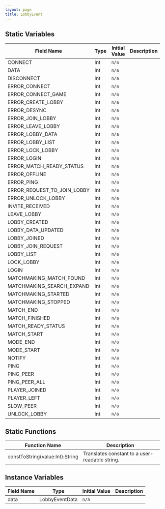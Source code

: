 ```yaml
---
layout: page
title: LobbyEvent
---
```


## Static Variables

| Field Name | Type | Initial Value | Description |
| ------------ | ------ | --------------- | ------------- |
| CONNECT | Int | `n/a` |  |
| DATA | Int | `n/a` |  |
| DISCONNECT | Int | `n/a` |  |
| ERROR_CONNECT | Int | `n/a` |  |
| ERROR_CONNECT_GAME | Int | `n/a` |  |
| ERROR_CREATE_LOBBY | Int | `n/a` |  |
| ERROR_DESYNC | Int | `n/a` |  |
| ERROR_JOIN_LOBBY | Int | `n/a` |  |
| ERROR_LEAVE_LOBBY | Int | `n/a` |  |
| ERROR_LOBBY_DATA | Int | `n/a` |  |
| ERROR_LOBBY_LIST | Int | `n/a` |  |
| ERROR_LOCK_LOBBY | Int | `n/a` |  |
| ERROR_LOGIN | Int | `n/a` |  |
| ERROR_MATCH_READY_STATUS | Int | `n/a` |  |
| ERROR_OFFLINE | Int | `n/a` |  |
| ERROR_PING | Int | `n/a` |  |
| ERROR_REQUEST_TO_JOIN_LOBBY | Int | `n/a` |  |
| ERROR_UNLOCK_LOBBY | Int | `n/a` |  |
| INVITE_RECEIVED | Int | `n/a` |  |
| LEAVE_LOBBY | Int | `n/a` |  |
| LOBBY_CREATED | Int | `n/a` |  |
| LOBBY_DATA_UPDATED | Int | `n/a` |  |
| LOBBY_JOINED | Int | `n/a` |  |
| LOBBY_JOIN_REQUEST | Int | `n/a` |  |
| LOBBY_LIST | Int | `n/a` |  |
| LOCK_LOBBY | Int | `n/a` |  |
| LOGIN | Int | `n/a` |  |
| MATCHMAKING_MATCH_FOUND | Int | `n/a` |  |
| MATCHMAKING_SEARCH_EXPAND | Int | `n/a` |  |
| MATCHMAKING_STARTED | Int | `n/a` |  |
| MATCHMAKING_STOPPED | Int | `n/a` |  |
| MATCH_END | Int | `n/a` |  |
| MATCH_FINISHED | Int | `n/a` |  |
| MATCH_READY_STATUS | Int | `n/a` |  |
| MATCH_START | Int | `n/a` |  |
| MODE_END | Int | `n/a` |  |
| MODE_START | Int | `n/a` |  |
| NOTIFY | Int | `n/a` |  |
| PING | Int | `n/a` |  |
| PING_PEER | Int | `n/a` |  |
| PING_PEER_ALL | Int | `n/a` |  |
| PLAYER_JOINED | Int | `n/a` |  |
| PLAYER_LEFT | Int | `n/a` |  |
| SLOW_PEER | Int | `n/a` |  |
| UNLOCK_LOBBY | Int | `n/a` |  |


## Static Functions

| Function Name | Description |
| --------------- | ------------- |
| constToString(value:Int):String | Translates constant to a user-readable string. |


## Instance Variables

| Field Name | Type | Initial Value | Description |
| ------------ | ------ | --------------- | ------------- |
| data | LobbyEventData | `n/a` |  |



